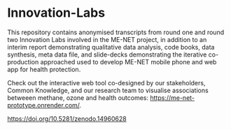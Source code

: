 # Innovation-Labs
This repository contains anonymised transcripts from round one and round two Innovation Labs involved in the ME-NET project, in addition to an interim report demonstrating qualitative data analysis, code books, data synthesis, meta data file, and slide-decks demonstrating the iterative co-production approached used to develop ME-NET mobile phone and web app for health protection. 

Check out the interactive web tool co-designed by our stakeholders, Common Knowledge, and our research team to visualise associations betweeen methane, ozone and health outcomes: https://me-net-prototype.onrender.com/.

https://doi.org/10.5281/zenodo.14960628
